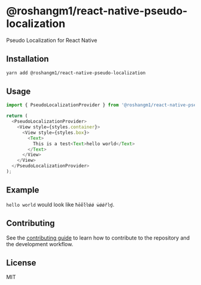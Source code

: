 # @roshangm1/react-native-pseudo-localization

Pseudo Localization for React Native

## Installation

```sh
yarn add @roshangm1/react-native-pseudo-localization

```

## Usage

```js
import { PseudoLocalizationProvider } from '@roshangm1/react-native-pseudo-localization';

return (
  <PseudoLocalizationProvider>
    <View style={styles.container}>
      <View style={styles.box}>
        <Text>
          This is a test<Text>hello world</Text>
        </Text>
      </View>
    </View>
  </PseudoLocalizationProvider>
);
```

## Example

`hello world` would look like `ħḗḗŀŀǿǿ ẇǿǿřŀḓ`.

## Contributing

See the [contributing guide](CONTRIBUTING.md) to learn how to contribute to the repository and the development workflow.

## License

MIT
